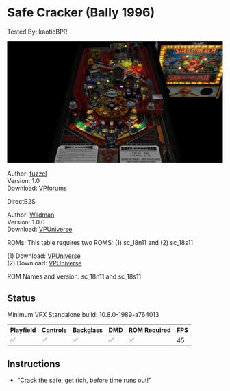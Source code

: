 # Safe Cracker (Bally 1996)

Tested By: kaoticBPR

![Table Preview](../../images/vpx-safecracker.jpg)

Author: [fuzzel](https://www.vpforums.org/index.php?showuser=69907)  
Version: 1.0  
Download: [VPforums](https://www.vpforums.org/index.php?app=downloads&showfile=13536)

DirectB2S

Author: [Wildman](https://vpuniverse.com/profile/5-wildman/)  
Version: 1.0.0  
Download: [VPUniverse](https://vpuniverse.com/files/file/6999-safe-cracker-bally-1996/)

ROMs: This table requires two ROMS: (1) sc_18n11 and (2) sc_18s11

(1) Download: [VPUniverse](https://vpuniverse.com/files/file/5161-safe-cracker-18-no-percentaging-s11)  
(2) Download: [VPUniverse](https://vpuniverse.com/files/file/5162-safe-cracker-18-s11/)

ROM Names and Version: sc_18n11 and sc_18s11

## Status 

Minimum VPX Standalone build: 10.8.0-1989-a764013

| Playfield | Controls | Backglass | DMD | ROM Required | FPS | 
|-----------|----------|-----------|-----|--------------|-----|
| :white_check_mark: | :white_check_mark: | :white_check_mark: | :white_check_mark: | :white_check_mark: | 45 |

## Instructions

- "Crack the safe, get rich, before time runs out!"
